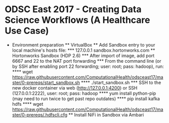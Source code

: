 # ODSC East 2017 - Creating Data Science Workflows (A Healthcare Use Case)

* Environment preparation
** VirtualBox
** Add Sandbox entry to your local machine's hosts file:
*** 127.0.0.1	sandbox.hortonworks.com
** Hortonworks Sandbox (HDP 2.6)
*** After import of image, add port 6667 and 22 to the NAT port forwarding
*** From the command line (or by SSH after enabling port 22 forwarding; user: root; pass: hadoop), run: 
**** wget https://raw.githubusercontent.com/ComputationalHealth/odsceast17/master/0-prereqs/start_sandbox.sh
**** ./start_sandbox.sh
*** SSH to the new docker container via web (http://127.0.0.1:4200) or SSH (127.0.0.1:2222), user: root; pass: hadoop
**** yum install python-pip (may need to run twice to get past repo outdates)
**** pip install kafka hdfs
**** wget https://raw.githubusercontent.com/ComputationalHealth/odsceast17/master/0-prereqs/.hdfscli.cfg
** Install NiFi in Sandbox via Ambari